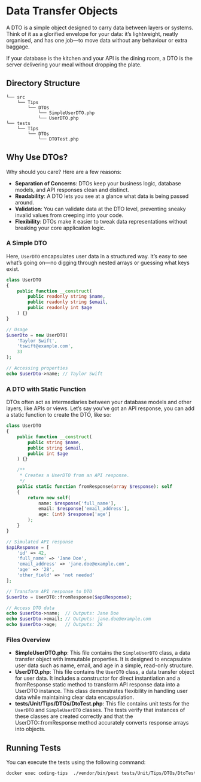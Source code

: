 # Data Transfer Objects
A DTO is a simple object designed to carry data between layers or systems. Think of it as a glorified envelope for your data: it’s lightweight, neatly organised, and has one job—to move data without any behaviour or extra baggage.

If your database is the kitchen and your API is the dining room, a DTO is the server delivering your meal without dropping the plate.

## Directory Structure
```
└── src  
    └── Tips  
        └── DTOs   
            └── SimpleUserDTO.php 
            └── UserDTO.php 
└── tests  
    └── Tips  
        └── DTOs  
            └── DTOTest.php  
```

## Why Use DTOs?
Why should you care? Here are a few reasons:
- **Separation of Concerns**: DTOs keep your business logic, database models, and API responses clean and distinct.
- **Readability**: A DTO lets you see at a glance what data is being passed around.
- **Validation**: You can validate data at the DTO level, preventing sneaky invalid values from creeping into your code.
- **Flexibility**: DTOs make it easier to tweak data representations without breaking your core application logic.

### A Simple DTO
Here, `UserDTO` encapsulates user data in a structured way. It’s easy to see what’s going on—no digging through nested arrays or guessing what keys exist.

```php
class UserDTO
{
    public function __construct(
        public readonly string $name,
        public readonly string $email,
        public readonly int $age
    ) {}
}

// Usage
$userDto = new UserDTO(
    'Taylor Swift', 
    'tswift@example.com', 
    33
);

// Accessing properties
echo $userDto->name; // Taylor Swift
```

### A DTO with Static Function
DTOs often act as intermediaries between your database models and other layers, like APIs or views. Let’s say you’ve got an API response, you can add a static function to create the DTO, like so:

```php
class UserDTO
{
    public function __construct(
        public string $name,
        public string $email,
        public int $age
    ) {}

    /**
     * Creates a UserDTO from an API response.
     */
    public static function fromResponse(array $response): self
    {
        return new self(
            name: $response['full_name'],
            email: $response['email_address'],
            age: (int) $response['age']
        );
    }
}

// Simulated API response
$apiResponse = [
    'id' => 42,
    'full_name' => 'Jane Doe',
    'email_address' => 'jane.doe@example.com',
    'age' => '28',
    'other_field' => 'not needed'
];

// Transform API response to DTO
$userDto = UserDTO::fromResponse($apiResponse);

// Access DTO data
echo $userDto->name;  // Outputs: Jane Doe
echo $userDto->email; // Outputs: jane.doe@example.com
echo $userDto->age;   // Outputs: 28
```

### Files Overview
- **SimpleUserDTO.php**: This file contains the `SimpleUserDTO` class, a data transfer object with immutable properties. It is designed to encapsulate user data such as name, email, and age in a simple, read-only structure.
- **UserDTO.php**: This file contains the `UserDTO` class, a data transfer object for user data. It includes a constructor for direct instantiation and a fromResponse static method to transform API response data into a UserDTO instance. This class demonstrates flexibility in handling user data while maintaining clear data encapsulation.
- **tests/Unit/Tips/DTOs/DtoTest.php**: This file contains unit tests for the `UserDTO` and `SimpleUserDTO` classes. The tests verify that instances of these classes are created correctly and that the UserDTO::fromResponse method accurately converts response arrays into objects.

## Running Tests
You can execute the tests using the following command:

```bash
docker exec coding-tips  ./vendor/bin/pest tests/Unit/Tips/DTOs/DtoTest.php 
```